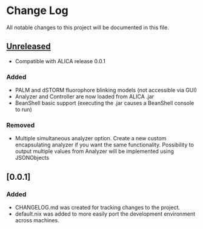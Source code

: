 # Change Log
All notable changes to this project will be documented in this file.

## [Unreleased]
- Compatible with ALICA release 0.0.1

### Added
- PALM and dSTORM fluorophore blinking models (not accessible via GUI)
- Analyzer and Controller are now loaded from ALICA .jar
- BeanShell basic support (executing the .jar causes a BeanShell console to run)

### Removed
- Multiple simultaneous analyzer option. Create a new custom encapsulating analyzer
  if you want the same functionality. Possibility to output multiple values from
  Analyzer will be implemented using JSONObjects


## [0.0.1]
### Added
- CHANGELOG.md was created for tracking changes to the project.
- default.nix was added to more easily port the development
  environment across machines.

[Unreleased]: https://github.com/MStefko/STEADIER-SAILOR/compare/0.0.1...HEAD
